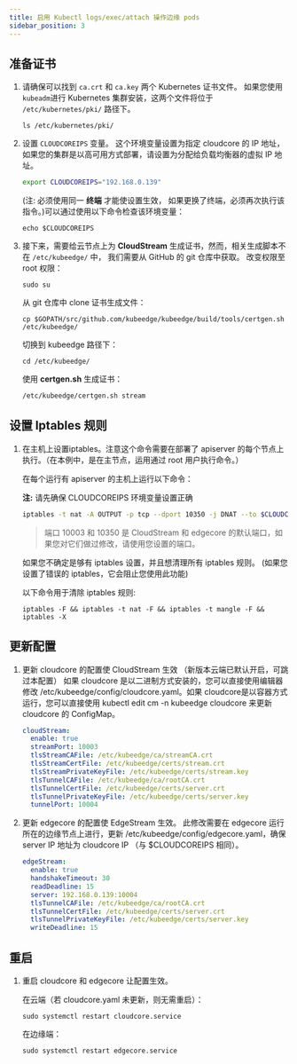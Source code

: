 ```yaml
---
title: 启用 Kubectl logs/exec/attach 操作边缘 pods
sidebar_position: 3
---
```


## 准备证书

1. 请确保可以找到 `ca.crt` 和 `ca.key` 两个 Kubernetes 证书文件。 如果您使用 `kubeadm`进行 Kubernetes 集群安装，这两个文件将位于 `/etc/kubernetes/pki/` 路径下。

    ``` shell
    ls /etc/kubernetes/pki/
    ```

2. 设置 `CLOUDCOREIPS` 变量。 这个环境变量设置为指定 cloudcore 的 IP 地址，如果您的集群是以高可用方式部署，请设置为分配给负载均衡器的虚拟 IP 地址。

    ```bash
    export CLOUDCOREIPS="192.168.0.139"
    ```
    (注: 必须使用同一 **终端** 才能使设置生效， 如果更换了终端，必须再次执行该指令。)可以通过使用以下命令检查该环境变量：
    ``` shell
    echo $CLOUDCOREIPS
    ```

3. 接下来，需要给云节点上为 **CloudStream** 生成证书，然而，相关生成脚本不在 `/etc/kubeedge/` 中， 我们需要从 GitHub 的 git 仓库中获取。
   改变权限至 root 权限：
    ```shell
    sudo su
    ```
    从 git 仓库中 clone 证书生成文件：
    ```shell
    cp $GOPATH/src/github.com/kubeedge/kubeedge/build/tools/certgen.sh /etc/kubeedge/
    ```
    切换到 kubeedge 路径下：
    ```shell
    cd /etc/kubeedge/
    ```
    使用 **certgen.sh** 生成证书：
    ```bash
    /etc/kubeedge/certgen.sh stream
    ```

## 设置 Iptables 规则

1. 在主机上设置iptables。注意这个命令需要在部署了 apiserver 的每个节点上执行。（在本例中，是在主节点，运用通过 root 用户执行命令。）

    在每个运行有 apiserver 的主机上运行以下命令：

    **注:** 请先确保 CLOUDCOREIPS 环境变量设置正确

    ```bash
    iptables -t nat -A OUTPUT -p tcp --dport 10350 -j DNAT --to $CLOUDCOREIPS:10003
    ```
    > 端口 10003 和 10350 是 CloudStream 和 edgecore 的默认端口，如果您对它们做过修改，请使用您设置的端口。

    如果您不确定是够有 iptables 设置，并且想清理所有 iptables 规则。
    (如果您设置了错误的 iptables，它会阻止您使用此功能)

    以下命令用于清除 iptables 规则:
    ``` shell
    iptables -F && iptables -t nat -F && iptables -t mangle -F && iptables -X
    ```

## 更新配置

1. 更新 cloudcore 的配置使 CloudStream 生效 （新版本云端已默认开启，可跳过本配置）
如果 cloudcore 是以二进制方式安装的，您可以直接使用编辑器修改 /etc/kubeedge/config/cloudcore.yaml。如果 cloudcore是以容器方式运行，您可以直接使用 kubectl edit cm -n kubeedge cloudcore 来更新 cloudcore 的 ConfigMap。

    ```yaml
    cloudStream:
      enable: true
      streamPort: 10003
      tlsStreamCAFile: /etc/kubeedge/ca/streamCA.crt
      tlsStreamCertFile: /etc/kubeedge/certs/stream.crt
      tlsStreamPrivateKeyFile: /etc/kubeedge/certs/stream.key
      tlsTunnelCAFile: /etc/kubeedge/ca/rootCA.crt
      tlsTunnelCertFile: /etc/kubeedge/certs/server.crt
      tlsTunnelPrivateKeyFile: /etc/kubeedge/certs/server.key
      tunnelPort: 10004
    ```
1. 更新 edgecore 的配置使 EdgeStream 生效。
    此修改需要在 edgecore 运行所在的边缘节点上进行，更新 /etc/kubeedge/config/edgecore.yaml，确保 server IP 地址为 cloudcore IP （与 $CLOUDCOREIPS 相同）。
    ``` yaml
    edgeStream:
      enable: true
      handshakeTimeout: 30
      readDeadline: 15
      server: 192.168.0.139:10004
      tlsTunnelCAFile: /etc/kubeedge/ca/rootCA.crt
      tlsTunnelCertFile: /etc/kubeedge/certs/server.crt
      tlsTunnelPrivateKeyFile: /etc/kubeedge/certs/server.key
      writeDeadline: 15
    ```

## 重启

1. 重启 cloudcore 和 edgecore 让配置生效。

    在云端（若 cloudcore.yaml 未更新，则无需重启）：
    ``` shell
    sudo systemctl restart cloudcore.service
    ```

    在边缘端：
    ``` shell
    sudo systemctl restart edgecore.service
    ```


